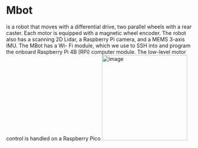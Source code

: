 # Mbot 
is a robot that moves with a differential
drive, two parallel wheels with a rear caster. Each
motor is equipped with a magnetic wheel encoder. The
robot also has a scanning 2D Lidar, a Raspberry Pi
camera, and a MEMS 3-axis IMU. The MBot has a Wi-
Fi module, which we use to SSH into and program the
onboard Raspberry Pi 4B (RPi) computer module. The
low-level motor control is handled on a Raspberry Pico
<img width="231" alt="image" src="https://github.com/zy12347/Mbot/assets/77594208/7d84e7e1-61bb-4d6e-92df-3921db366e87">
